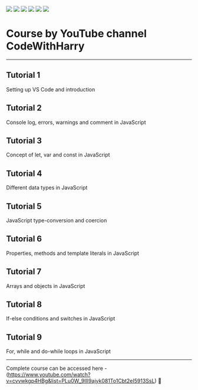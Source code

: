 ![](https://img.shields.io/badge/git-fff7f8?colorA=faf0f0&colorB=db4823&style=for-the-badge&logo=git)
![](https://img.shields.io/badge/github-fff7f8?colorA=080808&colorB=8a8a8a&style=for-the-badge&logo=github)
![](https://img.shields.io/badge/for-you-099450?colorA=80bf69&colorB=099450&style=for-the-badge)
![](https://img.shields.io/badge/check_it-out-bee5ed?colorA=37b6bd&colorB=3c9bb5&style=for-the-badge)
![](https://img.shields.io/badge/made_with-C-bee5ed?colorA=f5e856&colorB=ffa526&style=for-the-badge)
![](https://img.shields.io/badge/visual_studio_code-1.47.3-181717?colorA=5094cc&style=for-the-badge&logo=visual-studio-code)
# Course by YouTube channel CodeWithHarry 
---
## Tutorial 1
Setting up VS Code and introduction
## Tutorial 2
Console log, errors, warnings and comment in JavaScript
## Tutorial 3
Concept of let, var and const in JavaScript
## Tutorial 4
Different data types in JavaScript
## Tutorial 5
JavaScript type-conversion and coercion
## Tutorial 6
Properties, methods and template literals in JavaScript
## Tutorial 7
Arrays and objects in JavaScript
## Tutorial 8
If-else conditions and switches in JavaScript
## Tutorial 9
For, while and do-while loops in JavaScript


***
Complete course can be accessed here - <br>(https://www.youtube.com/watch?v=cvvwkgp4HBg&list=PLu0W_9lII9ajyk081To1Cbt2eI5913SsL) :link:
